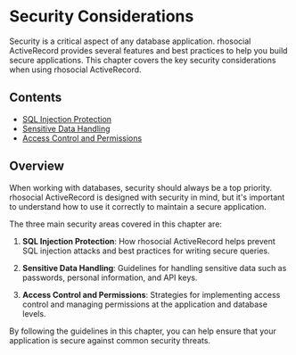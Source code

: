 # Security Considerations

Security is a critical aspect of any database application. rhosocial ActiveRecord provides several features and best practices to help you build secure applications. This chapter covers the key security considerations when using rhosocial ActiveRecord.

## Contents

- [SQL Injection Protection](sql_injection_protection.md)
- [Sensitive Data Handling](sensitive_data_handling.md)
- [Access Control and Permissions](access_control_and_permissions.md)

## Overview

When working with databases, security should always be a top priority. rhosocial ActiveRecord is designed with security in mind, but it's important to understand how to use it correctly to maintain a secure application.

The three main security areas covered in this chapter are:

1. **SQL Injection Protection**: How rhosocial ActiveRecord helps prevent SQL injection attacks and best practices for writing secure queries.

2. **Sensitive Data Handling**: Guidelines for handling sensitive data such as passwords, personal information, and API keys.

3. **Access Control and Permissions**: Strategies for implementing access control and managing permissions at the application and database levels.

By following the guidelines in this chapter, you can help ensure that your application is secure against common security threats.